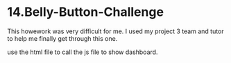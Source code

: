 # 14.Belly-Button-Challenge

This howework was very difficult for me.  I used my project 3 team and tutor to help me finally get through this one. 

use the html file to call the js file to show dashboard. 

